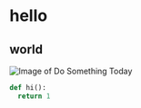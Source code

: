 # hello
## world

![Image of Do Something Today](https://imgs.search.brave.com/FW4RbsjIPdh5HpilFos9w_nVX0hIYQsskOdR9e2FUJo/rs:fit:860:0:0/g:ce/aHR0cHM6Ly9zdDIu/ZGVwb3NpdHBob3Rv/cy5jb20vMTAwNjAw/OS83MzIyL2kvNDUw/L2RlcG9zaXRwaG90/b3NfNzMyMjcyMTUt/c3RvY2stcGhvdG8t/ZG8tc29tZXRoaW5n/LWF3ZXNvbWUtdG9k/YXktaGFuZHdyaXRp/bmcuanBn)

``` python
def hi():
  return 1
```

